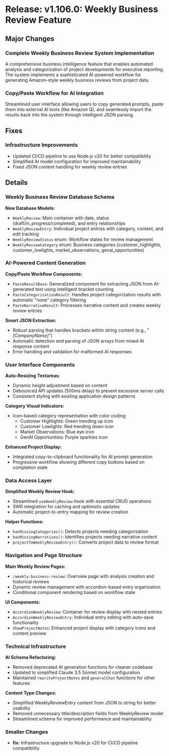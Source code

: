 # Release: v1.106.0: Weekly Business Review Feature

## Major Changes

### Complete Weekly Business Review System Implementation

A comprehensive business intelligence feature that enables automated analysis and categorization of project developments for executive reporting. The system implements a sophisticated AI-powered workflow for generating Amazon-style weekly business reviews from project data.

### Copy/Paste Workflow for AI Integration

Streamlined user interface allowing users to copy generated prompts, paste them into external AI tools (like Amazon Q), and seamlessly import the results back into the system through intelligent JSON parsing.

## Fixes

### Infrastructure Improvements

- Updated CI/CD pipeline to use Node.js v20 for better compatibility
- Simplified AI model configuration for improved maintainability
- Fixed JSON content handling for weekly review entries

## Details

### Weekly Business Review Database Schema

**New Database Models:**

- `WeeklyReview`: Main container with date, status (draft/in_progress/completed), and entry relationships
- `WeeklyReviewEntry`: Individual project entries with category, content, and edit tracking
- `WeeklyReviewStatus` enum: Workflow states for review management
- `WeeklyReviewCategory` enum: Business categories (customer_highlights, customer_lowlights, market_observations, genai_opportunities)

### AI-Powered Content Generation

**Copy/Paste Workflow Components:**

- `PasteResultBase`: Generalized component for extracting JSON from AI-generated text using intelligent bracket counting
- `PasteCategorizationResult`: Handles project categorization results with automatic "none" category filtering
- `PasteNarrativeResult`: Processes narrative content and creates weekly review entries

**Smart JSON Extraction:**

- Robust parsing that handles brackets within string content (e.g., "_[CompanyName]_")
- Automatic detection and parsing of JSON arrays from mixed AI response content
- Error handling and validation for malformed AI responses

### User Interface Components

**Auto-Resizing Textareas:**

- Dynamic height adjustment based on content
- Debounced API updates (500ms delay) to prevent excessive server calls
- Consistent styling with existing application design patterns

**Category Visual Indicators:**

- Icon-based category representation with color coding:
  - Customer Highlights: Green trending up icon
  - Customer Lowlights: Red trending down icon
  - Market Observations: Blue eye icon
  - GenAI Opportunities: Purple sparkles icon

**Enhanced Project Display:**

- Integrated copy-to-clipboard functionality for AI prompt generation
- Progressive workflow showing different copy buttons based on completion state

### Data Access Layer

**Simplified Weekly Review Hook:**

- Streamlined `useWeeklyReview` hook with essential CRUD operations
- SWR integration for caching and optimistic updates
- Automatic project-to-entry mapping for review creation

**Helper Functions:**

- `hasMissingCategories()`: Detects projects needing categorization
- `hasMissingNarratives()`: Identifies projects needing narrative content
- `projectToWeeklyReviewEntry()`: Converts project data to review format

### Navigation and Page Structure

**Main Weekly Review Pages:**

- `/weekly-business-review`: Overview page with analysis creation and historical reviews
- Dynamic review management with accordion-based entry organization
- Conditional component rendering based on workflow state

**UI Components:**

- `AccordionWeeklyReview`: Container for review display with nested entries
- `AccordionWeeklyReviewEntry`: Individual entry editing with auto-save functionality
- `ShowProjectNotes`: Enhanced project display with category icons and content preview

### Technical Infrastructure

**AI Schema Refactoring:**

- Removed deprecated AI generation functions for cleaner codebase
- Updated to simplified Claude 3.5 Sonnet model configuration
- Maintained `rewriteProjectNotes` and `generalChat` functions for other features

**Content Type Changes:**

- Simplified WeeklyReviewEntry content from JSON to string for better usability
- Removed unnecessary title/description fields from WeeklyReview model
- Streamlined schema for improved performance and maintainability

### Smaller Changes

- **fix**: Infrastructure upgrade to Node.js v20 for CI/CD pipeline compatibility
